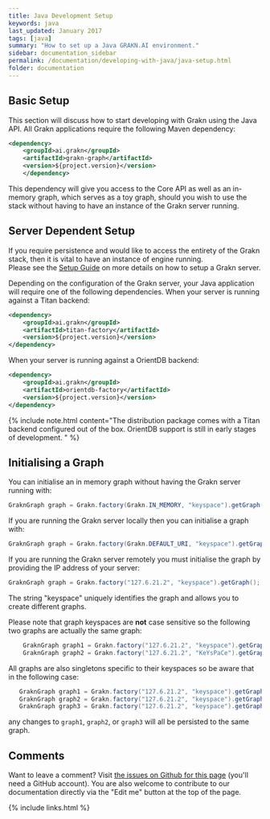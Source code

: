 ```yaml
---
title: Java Development Setup
keywords: java
last_updated: January 2017
tags: [java]
summary: "How to set up a Java GRAKN.AI environment."
sidebar: documentation_sidebar
permalink: /documentation/developing-with-java/java-setup.html
folder: documentation
---
```


## Basic Setup

This section will discuss how to start developing with Grakn using the Java API. 
All Grakn applications require the following Maven dependency: 

```xml
<dependency>
    <groupId>ai.grakn</groupId>
    <artifactId>grakn-graph</artifactId>
    <version>${project.version}</version>
    </dependency>
```
    
This dependency will give you access to the Core API as well as an in-memory graph, which serves as a toy graph, should you wish to use the stack without having to have an instance of the Grakn server running.

## Server Dependent Setup

If you require persistence and would like to access the entirety of the Grakn stack, then it is vital to have an instance of engine running.  
Please see the [Setup Guide](../get-started/setup-guide.html) on more details on how to setup a Grakn server.

Depending on the configuration of the Grakn server, your Java application will require one of the following dependencies. When your server is running against a Titan backend: 

```xml   
<dependency>
    <groupId>ai.grakn</groupId>
    <artifactId>titan-factory</artifactId>
    <version>${project.version}</version> 
</dependency>
```    

When your server is running against a OrientDB backend:

```xml
<dependency>
    <groupId>ai.grakn</groupId>
    <artifactId>orientdb-factory</artifactId>
    <version>${project.version}</version> 
</dependency>
```    
    

{% include note.html content="The distribution package comes with a Titan backend configured out of the box. OrientDB support is still in early stages of development. " %}

## Initialising a Graph

You can initialise an in memory graph without having the Grakn server running with:  

```java
GraknGraph graph = Grakn.factory(Grakn.IN_MEMORY, "keyspace").getGraph();
```    
    
If you are running the Grakn server locally then you can initialise a graph with:

```java    
GraknGraph graph = Grakn.factory(Grakn.DEFAULT_URI, "keyspace").getGraph();
```
    
If you are running the Grakn server remotely you must initialise the graph by providing the IP address of your server:

```java
GraknGraph graph = Grakn.factory("127.6.21.2", "keyspace").getGraph();
```
    
The string "keyspace" uniquely identifies the graph and allows you to create different graphs.  

Please note that graph keyspaces are **not** case sensitive so the following two graphs are actually the same graph:

```java
    GraknGraph graph1 = Grakn.factory("127.6.21.2", "keyspace").getGraph();
    GraknGraph graph2 = Grakn.factory("127.6.21.2", "KeYsPaCe").getGraph();
```
   
All graphs are also singletons specific to their keyspaces so be aware that in the following case:

```java
   GraknGraph graph1 = Grakn.factory("127.6.21.2", "keyspace").getGraph();
   GraknGraph graph2 = Grakn.factory("127.6.21.2", "keyspace").getGraph();
   GraknGraph graph3 = Grakn.factory("127.6.21.2", "keyspace").getGraph();
```
  
any changes to `graph1`, `graph2`, or `graph3` will all be persisted to the same graph.

## Comments
Want to leave a comment? Visit <a href="https://github.com/graknlabs/docs/issues/23" target="_blank">the issues on Github for this page</a> (you'll need a GitHub account). You are also welcome to contribute to our documentation directly via the "Edit me" button at the top of the page.


{% include links.html %}

